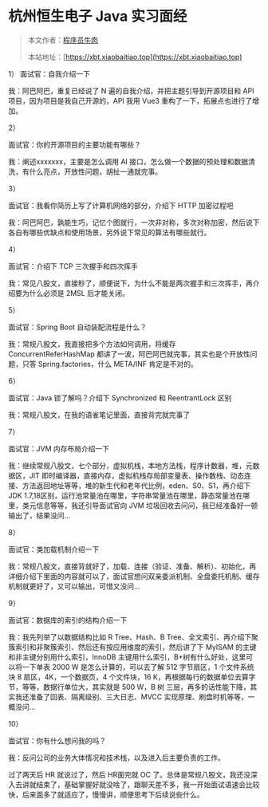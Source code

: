# 杭州恒生电子 Java 实习面经

> 本文作者：[程序员牛肉](https://github.com/luoye6)
>
> 本站地址：[https://xbt.xiaobaitiao.top](https://xbt.xiaobaitiao.top)

1）
面试官：自我介绍一下

我：阿巴阿巴，重复已经说了 N 遍的自我介绍，并把主题引导到开源项目和 API 项目，因为项目是我自己开源的，API 我用 Vue3 重构了一下，拓展点也进行了增加。

2）

面试官：你的开源项目的主要功能有哪些？

我：阐述xxxxxxx，主要是怎么调用 AI 接口，怎么做一个数据的预处理和数据清洗，有什么亮点，开放性问题，胡扯一通就完事。

3）

面试官：我看你简历上写了计算机网络的部分，介绍下 HTTP 加密过程吧

我：阿巴阿巴，孰能生巧，记忆个图就行，一次非对称，多次对称加密，然后说下各自有哪些优缺点和使用场景，另外说下常见的算法有哪些就行。

4）

面试官：介绍下 TCP 三次握手和四次挥手

我：常见八股文，直接秒了，顺便说下，为什么不能是两次握手和三次挥手，再介绍要为什么必须是 2MSL 后才能关闭。

5）

面试官：Spring Boot 自动装配流程是什么？

我：常规八股文，我直接把多个方法如何调用，将缓存 ConcurrentReferHashMap 都讲了一波，阿巴阿巴就完事，其实也是个开放性问题，只答 Spring.factories，什么 META/INF 肯定是不对的。

6）

面试官：Java 锁了解吗？介绍下 Synchronized 和 ReentrantLock 区别

我：常规八股文，在我的语雀笔记里面，直接背完就完事了

7）

面试官：JVM 内存布局介绍一下

我：继续常规八股文，七个部分，虚拟机栈，本地方法栈，程序计数器，堆，元数据区，JIT 即时编译器，直接内存，虚拟机栈存局部变量表、操作数栈、动态连接、方法返回地址等等，堆的新生代和老年代比例，eden、S0、S1，再介绍下 JDK 1.7,18区别，运行池常量池在哪里，字符串常量池在哪里，静态常量池在哪里，类元信息等等，我还引导面试官向 JVM 垃圾回收去问问，我已经准备好一顿输出了，结果没问...

8）

面试官：类加载机制介绍一下

我：常规八股文，直接背就好了，加载、连接（验证、准备、解析）、初始化，再详细介绍下里面的内容就可以了，面试官想问双亲委派机制、全盘委托机制、缓存机制就更好了，又可以输出，可惜又没问...

9）

面试官：数据库的索引的结构介绍一下

我：我先列举了以数据结构比如 R Tree、Hash、B Tree、全文索引、再介绍下聚簇索引和非聚簇索引、然后还有按应用维度的索引，然后讲了下 MyISAM 的主键和非主键分别用什么索引，InnoDB 主键用什么索引，B+树有什么好处，这里可以将一下单表 2000 W 是怎么计算的，可以去了解 512 字节扇区，1 个文件系统块 8 扇区，4K，一个数据页，4 个文件块，16 K，再根据每行的数据单位去算字节，等等，数据行单位大，其实就是 500 W，B 树 三层，再多的话性能下降，其实我还准备了回表、隔离级别、三大日志、MVCC 实现原理、刷盘时机等等，一概没问...

10）

面试官：你有什么想问我的吗？

我：反问公司的业务大体情况和技术栈，以及进入后主要负责的工作。

过了两天后 HR 就说过了，然后 HR面完就 OC 了。总体是常规八股文，我还没深入去讲就结束了，基础掌握好就没啥了，跟聊天差不多，我一开始面试语速会比较快，后来面多了就适应了，慢慢讲，顺便思考下后续说些什么。